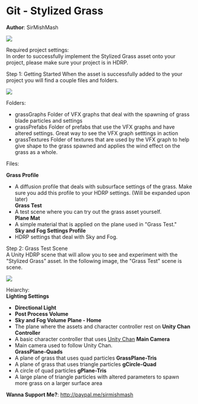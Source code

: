 # Git - Stylized Grass
**Author**: SirMishMash  

<img src = "https://github.com/SirMishMash/Unity-StylizedGrass/blob/main/Git_docImages/Grass1.PNG" />  

Required project settings:  
In order to successfully implement the Stylized Grass asset onto your project, please make sure your project is in HDRP.

Step 1: Getting Started
When the asset is successfully added to the your project you will find a couple files and folders. 

<img src = "https://github.com/SirMishMash/Unity-StylizedGrass/blob/main/Git_docImages/Starting1.PNG" />

Folders:
- grassGraphs      Folder of VFX graphs that deal with the spawning of grass blade particles and settings
- grassPrefabs     Folder of prefabs that use the VFX graphs and have altered settings. Great way to see the VFX graph setttings in action
- grassTextures    Folder of textures that are used by the VFX graph to help give shape to the grass spawned and applies the wind effect on the grass as a whole.

Files:  

**Grass Profile**  
  - A diffusion profile that deals with subsurface settings of the grass. Make sure you add this profile to your HDRP settings. (Will be expanded upon later)  
**Grass Test**  
  - A test scene where you can try out the grass asset yourself.  
**Plane Mat**  
  - A simple material that is applied on the plane used in "Grass Test."  
**Sky and Fog Settings Profile**  
  - HDRP settings that deal with Sky and Fog.  

Step 2: Grass Test Scene  
A Unity HDRP scene that will allow you to see and experiment with the "Stylized Grass" asset. In the following image, the "Grass Test" scene is scene.  

<img src = "https://github.com/SirMishMash/Unity-StylizedGrass/blob/main/Git_docImages/Scene1.PNG" />  

Heiarchy:  
**Lighting Settings**  
- **Directional Light**
- **Post Process Volume**
- **Sky and Fog Volume**
**Plane - Home**  
- The plane where the assets and character controller rest on
**Unity Chan Controller**  
- A basic character controller that uses [Unity Chan](https://assetstore.unity.com/packages/3d/characters/unity-chan-model-18705) 
**Main Camera**  
- Main camera used to follow Unity Chan.            
**GrassPlane-Quads**  
- A plane of grass that uses quad particles 
**GrassPlane-Tris**  
- A plane of grass that uses triangle particles 
**gCircle-Quad**  
- A circle of quad particles
**gPlane-Tris**
- A large plane of triangle particles with altered parameters to spawn more grass on a larger surface area


**Wanna Support Me?**: http://paypal.me/sirmishmash
